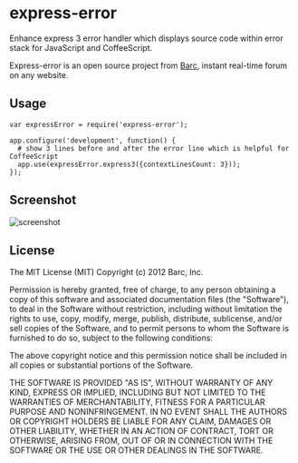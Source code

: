 # express-error

Enhance express 3 error handler which displays source code within error stack for
JavaScript and CoffeeScript.

Express-error is an open source project from [Barc](http://barc.com), instant real-time forum on any website.

## Usage

```
var expressError = require('express-error');

app.configure('development', function() {
  # show 3 lines before and after the error line which is helpful for CoffeeScript
  app.use(expressError.express3({contextLinesCount: 3}));
});
```

## Screenshot

![screenshot](https://github.com/barc/express-error/raw/master/img/stack.png)

## License

The MIT License (MIT) Copyright (c) 2012 Barc, Inc.

Permission is hereby granted, free of charge, to any person obtaining a copy of this software and associated documentation files (the "Software"), to deal in the Software without restriction, including without limitation the rights to use, copy, modify, merge, publish, distribute, sublicense, and/or sell copies of the Software, and to permit persons to whom the Software is furnished to do so, subject to the following conditions:

The above copyright notice and this permission notice shall be included in all copies or substantial portions of the Software.

THE SOFTWARE IS PROVIDED "AS IS", WITHOUT WARRANTY OF ANY KIND, EXPRESS OR IMPLIED, INCLUDING BUT NOT LIMITED TO THE WARRANTIES OF MERCHANTABILITY, FITNESS FOR A PARTICULAR PURPOSE AND NONINFRINGEMENT. IN NO EVENT SHALL THE AUTHORS OR COPYRIGHT HOLDERS BE LIABLE FOR ANY CLAIM, DAMAGES OR OTHER LIABILITY, WHETHER IN AN ACTION OF CONTRACT, TORT OR OTHERWISE, ARISING FROM, OUT OF OR IN CONNECTION WITH THE SOFTWARE OR THE USE OR OTHER DEALINGS IN THE SOFTWARE.


